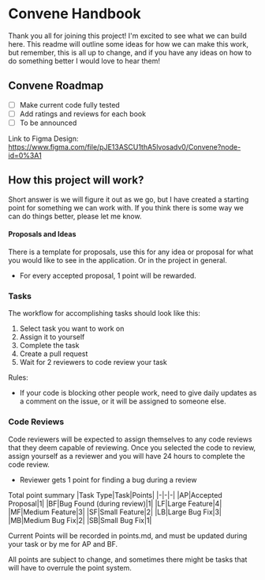 # Convene Handbook

Thank you all for joining this project! I'm excited to see what we can build here. This readme will outline some ideas for how we can make this work, but remember, this is all up to change, and if you have any ideas on how to do something better I would love to hear them!

## Convene Roadmap
- [ ] Make current code fully tested
- [ ] Add ratings and reviews for each book
- [ ] To be announced

Link to Figma Design: https://www.figma.com/file/pJE13ASCU1thA5lvosadv0/Convene?node-id=0%3A1

## How this project will work?
Short answer is we will figure it out as we go, but I have created a starting point for something we can work with. If you think there is some way we can do things better, please let me know.
#### Proposals and Ideas
There is a template for proposals, use this for any idea or proposal for what you would like to see in the application. Or in the project in general.
* For every accepted proposal, 1 point will be rewarded.

### Tasks
The workflow for accomplishing tasks should look like this: 
1. Select task you want to work on
2. Assign it to yourself
3. Complete the task
4. Create a pull request
5. Wait for 2 reviewers to code review your task

Rules:
* If your code is blocking other people work, need to give daily updates as a comment on the issue, or it will be assigned to someone else.

### Code Reviews
Code reviewers will be expected to assign themselves to any code reviews that they deem capable of reviewing. Once you selected the code to review, assign yourself as a reviewer and you will have 24 hours to complete the code review.

* Reviewer gets 1 point for finding a bug during a review

Total point summary
|Task Type|Task|Points|
|-|-|-|
|AP|Accepted Proposal|1|
|BF|Bug Found (during review)|1|
|LF|Large Feature|4|
|MF|Medium Feature|3|
|SF|Small Feature|2|
|LB|Large Bug Fix|3|
|MB|Medium Bug Fix|2|
|SB|Small Bug Fix|1|

Current Points will be recorded in points.md, and must be updated during your task or by me for AP and BF.

All points are subject to change, and sometimes there might be tasks that will have to overrule the point system. 
